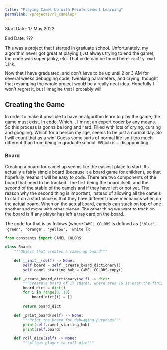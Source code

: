 ```yaml
---
title: "Playing Camel Up with Reinforcement Learning"
permalink: /projects/rl_camelup/
---
```


Start Date: 17 May 2022

End Date: ???

This was a project that I started in graduate school. Unfortunately, my algorithm never got great at playing (just always trying to end the game), the code was super janky, etc. That code can be found here: `really cool link`.

Now that I have graduated, and don't have to be up until 2 or 3 AM for several weeks debugging code, tweaking parameters, and crying, thought that revamping the whole project would be a really neat idea. Hopefully I won't regret it, but I imagine that I probably will.

## Creating the Game

In order to make it possible to have an algorithm learn to play the game, the game must exist. In code. Which... I'm not an expert coder by any means. So this process is gonna be long and hard. Filled with lots of crying, cursing and googling. Which for a person my age, seems to be just a normal day. So I will count that as a win! Guess some parts of normal life isn't too much different than from being in graduate school. Which is... disappointing.

### Board

Creating a board for camel up seems like the easiest place to start. Its actually a fairly simple board (because it a board game for children), so that hopefully means it will be easy to code. There are two components of the board that need to be tracked. The first being the board itself, and the second of the stable of the camels and if they have left or not yet. The reason why the second thing is important, instead of allowing all the camels to start on a start place is that they have different move mechanics when on the actual board. When on the actual board, camels can stack on top of one another and move with other pieces. The other thing we want to track on the board is if any player has left a trap card on the board.

The code for that is as follows (where `CAMEL_COLORS` is defined as `['blue', 'green', 'orange', 'yellow', 'white']`):

```python
from constants import CAMEL_COLORS

class Board:
    """Object that creates a camel up board"""

    def __init__(self) -> None:
        self.board = self._create_board_dictionary()
        self.camel_starting_hub = CAMEL_COLORS.copy()

    def _create_board_dictionary(self) -> dict:
        """Create a board of 17 spaces, where area 16 is past the finish line"""
        board_dict = dict()
        for i in range(0, 18):
            board_dict[i] = []
        
        return board_dict

    def _print_board(self) -> None:
        """Print the board for debugging purposes"""
        print(self.camel_starting_hub)
        print(self.board)

    def roll_dice(self) -> None:
        """Allows player to roll dice"""
```